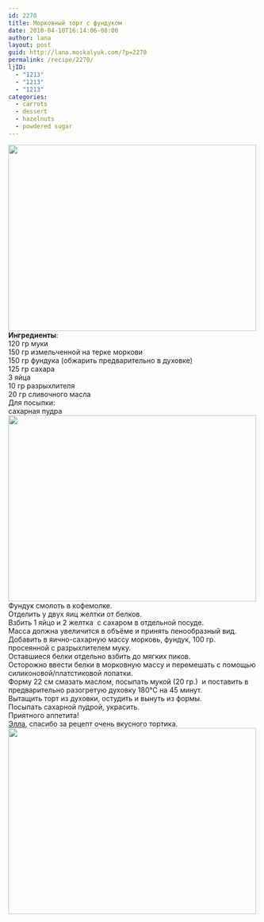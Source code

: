 ```yaml
---
id: 2270
title: Морковный торт с фундуком
date: 2010-04-18T16:14:06-08:00
author: lana
layout: post
guid: http://lana.moskalyuk.com/?p=2270
permalink: /recipe/2270/
ljID:
  - "1213"
  - "1213"
  - "1213"
categories:
  - carrots
  - dessert
  - hazelnuts
  - powdered sugar
---
```

<img loading="lazy" class="alignnone" title="Torta di carote e nocciole" src="http://farm3.static.flickr.com/2713/4532961776_eecc56f580.jpg" alt="" width="500" height="375" />

<div id="_mcePaste">
  <strong>Ингредиенты</strong>:
</div>

<div id="_mcePaste">
  120 гр муки
</div>

<div id="_mcePaste">
  150 гр измельченной на терке моркови
</div>

<div id="_mcePaste">
  150 гр фундука (обжарить предварительно в духовке)
</div>

<div id="_mcePaste">
  125 гр сахара
</div>

<div id="_mcePaste">
  3 яйца
</div>

<div id="_mcePaste">
  10 гр разрыхлителя
</div>

<div id="_mcePaste">
  20 гр сливочного масла
</div>

<div id="_mcePaste">
  Для посыпки:
</div>

<div id="_mcePaste">
  сахарная пудра
</div>

<div>
  <img loading="lazy" class="alignnone" title="carrot cake" src="http://farm5.static.flickr.com/4010/4532333469_7c3cc8fc46.jpg" alt="" width="500" height="375" />
</div>

<div>
</div>

<div>
  <div>
    Фундук смолоть в кофемолке.
  </div>
  
  <div>
    Отделить у двух яиц желтки от белков.
  </div>
  
  <div>
    Взбить 1 яйцо и 2 желтка  с сахаром в отдельной посуде.
  </div>
  
  <div>
    Масса должна увеличится в объёме и принять пенообразный вид.
  </div>
  
  <div>
    Добавить в яично-сахарную массу морковь, фундук, 100 гр. просеянной с разрыхлителем муку.
  </div>
  
  <div>
    Оставшиеся белки отдельно взбить до мягких пиков.
  </div>
  
  <div>
    Осторожно ввести белки в морковную массу и перемешать с помощью силиконовой/платстиковой лопатки.
  </div>
  
  <div>
    Форму 22 см смазать маслом, посыпать мукой (20 гр.)  и поставить в предварительно разогретую духовку 180°С на 45 минут.
  </div>
  
  <div>
    Вытащить торт из духовки, остудить и вынуть из формы.
  </div>
  
  <div>
    Посыпать сахарной пудрой, украсить.
  </div>
  
  <div>
    Приятного аппетита!
  </div>
</div>

<div>
</div>

<div>
  <a href="http://elladkin.livejournal.com/202316.html">Элла</a>, спасибо за рецепт очень вкусного тортика.
</div>

<div>
</div>

<div>
  <img loading="lazy" class="alignnone" title="carrot cake with hazelnuts" src="http://farm5.static.flickr.com/4038/4532956646_4ff4cd5d67.jpg" alt="" width="500" height="375" />
</div>